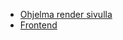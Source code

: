 - [Ohjelma render sivulla](https://selainohjelmointi-backend-harkka.onrender.com/)
- [Frontend](https://github.com/rikuqt/selainohjelmointi-frontend-harkka)
